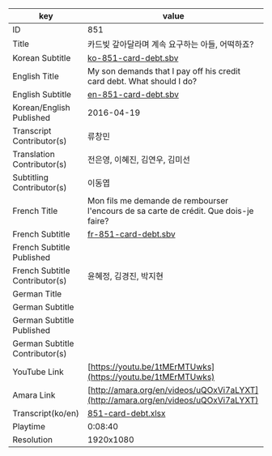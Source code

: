 |  key  |  value  |
|-------|---------|
| ID            | 851 |
| Title         | 카드빚 갚아달라며 계속 요구하는 아들, 어떡하죠? |
| Korean Subtitle | [ko-851-card-debt.sbv](https://github.com/jungtosociety/dharma-qna/raw/master/sub/851/ko-851-card-debt.sbv) |
| English Title | My son demands that I pay off his credit card debt. What should I do?  |
| English Subtitle | [en-851-card-debt.sbv](https://github.com/jungtosociety/dharma-qna/raw/master/sub/851/en-851-card-debt.sbv) |
| Korean/English Published     | 2016-04-19 |
| Transcript Contributor(s)   | 류창민 |
| Translation Contributor(s)   | 전은영, 이혜진, 김연우, 김미선 |
| Subtitling Contributor(s)   | 이동엽 |
| French Title | Mon fils me demande de rembourser l'encours de sa carte de crédit. Que dois-je faire? |
| French Subtitle | [fr-851-card-debt.sbv](https://github.com/jungtosociety/dharma-qna/raw/master/sub/851/fr-851-card-debt.sbv) |
| French Subtitle Published |  |
| French Subtitle Contributor(s) | 윤혜정, 김경진, 박지현 |
| German Title |  |
| German Subtitle |  |
| German Subtitle Published |  |
| German Subtitle Contributor(s) |  |
| YouTube Link  | [https://youtu.be/1tMErMTUwks](https://youtu.be/1tMErMTUwks) |
| Amara Link    | [http://amara.org/en/videos/uQOxVi7aLYXT](http://amara.org/en/videos/uQOxVi7aLYXT) |
| Transcript(ko/en) | [851-card-debt.xlsx](https://github.com/jungtosociety/dharma-qna/raw/master/sub/851/851-card-debt.xlsx) |
| Playtime | 0:08:40 |
| Resolution | 1920x1080|
